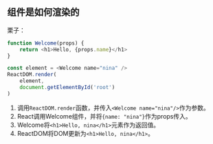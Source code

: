 ## 组件是如何渲染的
栗子：
```javascript
function Welcome(props) {
    return <h1>Hello, {props.name}</h1>
}

const element = <Welcome name="nina" />
ReactDOM.render(
    element,
    document.getElementById('root')
)
```

1. 调用`ReactDOM.render`函数，并传入`<Welcome name="nina"/>`作为参数。
2. React调用Welcome组件，并将`{name: "nina"}`作为props传入。
3. Welcome将`<h1>Hello, nina</h1>`元素作为返回值。
4. ReactDOM将DOM更新为`<h1>Hello, nina</h1>`。